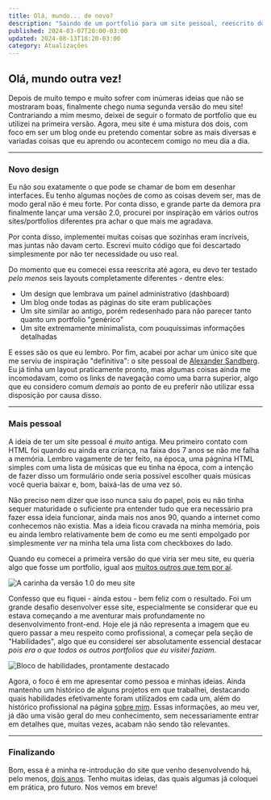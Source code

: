 ```yaml
---
title: Olá, mundo... de novo?
description: "Saindo de um portfolio para um site pessoal, reescrito do zero e sobre uma nova perspectiva."
published: 2024-03-07T20:00-03:00
updated: 2024-08-13T18:20-03:00
category: Atualizações
---
```


<script lang="ts">
    import Image from "$lib/components/Image.svelte";
</script>

## Olá, mundo outra vez!

Depois de muito tempo e muito sofrer com inúmeras ideias que não se mostraram boas, finalmente chego numa segunda versão do meu site! Contrariando a mim mesmo, deixei de seguir o formato de portfolio que eu utilizei na primeira versão. Agora, meu site é uma mistura dos dois, com foco em ser um blog onde eu pretendo comentar sobre as mais diversas e variadas coisas que eu aprendo ou acontecem comigo no meu dia a dia.

---

### Novo design

Eu não sou exatamente o que pode se chamar de bom em desenhar interfaces. Eu tenho algumas noções de como as coisas devem ser, mas de modo geral não é meu forte. Por conta disso, e grande parte da demora pra finalmente lançar uma versão 2.0, procurei por inspiração em vários outros sites/portfolios diferentes pra achar o que mais me agradava.

Por conta disso, implementei muitas coisas que sozinhas eram incríveis, mas juntas não davam certo. Escrevi muito código que foi descartado simplesmente por não ter necessidade ou uso real.

Do momento que eu comecei essa reescrita até agora, eu devo ter testado _pelo menos_ seis layouts completamente diferentes - dentre eles:

-   Um design que lembrava um painel administrativo (dashboard)
-   Um blog onde todas as páginas do site eram publicações
-   Um site similar ao antigo, porém redesenhado para não parecer tanto quanto um portfolio "genérico"
-   Um site extremamente minimalista, com pouquíssimas informações detalhadas

E esses são os que eu lembro. Por fim, acabei por achar um único site que me serviu de inspiração "definitiva": o site pessoal de <a href="https://alexandersandberg.com/" target="_blank">Alexander Sandberg</a>. Eu já tinha um layout praticamente pronto, mas algumas coisas ainda me incomodavam, como os links de navegação como uma barra superior, algo que eu considero comum _demais_ ao ponto de eu preferir não utilizar essa disposição por causa disso.

---

### Mais pessoal

A ideia de ter um site pessoal é _muito_ antiga. Meu primeiro contato com HTML foi quando eu ainda era criança, na faixa dos 7 anos se não me falha a memória. Lembro vagamente de ter feito, na época, uma págnina HTML simples com uma lista de músicas que eu tinha na época, com a intenção de fazer disso um formulário onde seria possível escolher quais músicas você queria baixar e, bom, baixá-las de uma vez só.

Não preciso nem dizer que isso nunca saiu do papel, pois eu não tinha sequer maturidade o suficiente pra entender tudo que era necessário pra fazer essa ideia funcionar, ainda mais nos anos 90, quando a internet como conhecemos não existia. Mas a ideia ficou cravada na minha memória, pois eu ainda lembro relativamente bem de como eu me senti empolgado por simplesmente _ver_ na minha tela uma lista com checkboxes do lado.

Quando eu comecei a primeira versão do que viria ser meu site, eu queria algo que fosse um portfolio, igual aos <a href="https://github.com/emmabostian/developer-portfolios" target="_blank">muitos outros que tem por aí</a>.

<Image 
src="/images/posts/ola-mundo/site-v1.webp"
alt="A carinha da versão 1.0 do meu site"
/>

Confesso que eu fiquei - ainda estou - bem feliz com o resultado. Foi um grande desafio desenvolver esse site, especialmente se considerar que eu estava começando a me aventurar mais profundamente no desenvolvimento front-end. Hoje ele já não representa a imagem que eu quero passar a meu respeito como profissional, a começar pela seção de "Habilidades", algo que eu considerei ser absolutamente essencial destacar _pois era o que todos os outros portfolios que eu visitei faziam_.

<Image
src="/images/posts/ola-mundo/habilidades.webp"
alt="Bloco de habilidades, prontamente destacado"
 />

Agora, o foco é em me apresentar como pessoa e minhas ideias. Ainda mantenho um histórico de alguns projetos em que trabalhei, destacando quais habilidades efetivamente foram utilizados em cada um, além do histórico profissional na página <a href="/pages/sobre">sobre mim</a>. Essas informações, ao meu ver, já dão uma visão geral do meu conhecimento, sem necessariamente entrar em detalhes que, muitas vezes, acabam não sendo tão relevantes.

---

### Finalizando

Bom, essa é a minha re-introdução do site que venho desenvolvendo há, pelo menos, <a href="https://github.com/RenanLazarotto/rlazarotto/commit/9d53b4522b323b1ec14303b70bd6e3bcb6f906fe" target="_blank">dois anos</a>. Tenho muitas ideias, das quais algumas já coloquei em prática, pro futuro. Nos vemos em breve!
